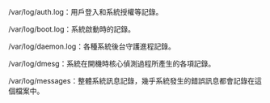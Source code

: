 /var/log/auth.log：用戶登入和系統授權等記錄。

/var/log/boot.log：系統啟動時的記錄。

/var/log/daemon.log：各種系統後台守護進程記錄。

/var/log/dmesg：系統在開機時核心偵測過程所產生的各項記錄。

/var/log/messages：整體系統訊息記錄，幾乎系統發生的錯誤訊息都會記錄在這個檔案中。

